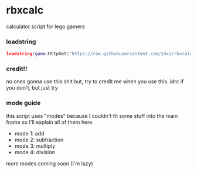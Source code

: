 # rbxcalc

calculator script for lego gamers

### loadstring
```lua
loadstring(game:HttpGet("https://raw.githubusercontent.com/z4xi/rbxcalc/main/main.lua"))()
```

### credit!!
no ones gonna use this shit but,
try to credit me when you use this.
idrc if you don't, but just try

### mode guide
this script uses "modes" because I couldn't fit some stuff into the main frame so I'll explain all of them here.

- mode 1: add
- mode 2: subtraction
- mode 3: multiply
- mode 4: division

more modes coming soon (I'm lazy)
